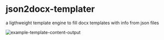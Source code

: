# json2docx-templater
a ligthweight template engine to fill docx templates with info from json files

![example-template-content-output](https://github.com/user-attachments/assets/7e22c2f0-e7c3-433d-9f5b-a2d79c545ef4)
